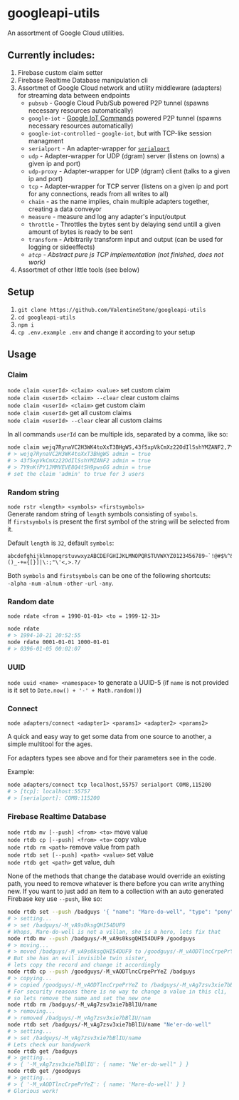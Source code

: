 # googleapi-utils

An assortment of Google Cloud utilities.

## Currently includes:
1. Firebase custom claim setter
2. Firebase Realtime Database manipulation cli
3. Assortmet of Google Cloud network and utility middleware (adapters) for streaming data between endpoints
    - `pubsub` - Google Cloud Pub/Sub powered P2P tunnel (spawns necessary resources automatically)
    - `google-iot` - [Google IoT Commands](https://cloud.google.com/iot/docs/how-tos/commands) powered P2P tunnel (spawns necessary resources automatically)
    - `google-iot-controlled` - `google-iot`, but with TCP-like session managment
    - `serialport` - An adapter-wrapper for [`serialport`](https://www.npmjs.com/package/serialport)
    - `udp` - Adapter-wrapper for UDP (dgram) server (listens on (owns) a given ip and port)
    - `udp-proxy` - Adapter-wrapper for UDP (dgram) client (talks to a given ip and port)
    - `tcp` - Adapter-wrapper for TCP server (listens on a given ip and port for any connections, reads from all writes to all)
    - `chain` - as the name implies, chain multiple adapters together, creating a data conveyor
    - `measure` - measure and log any adapter's input/output
    - `throttle` - Throttles the bytes sent by delaying send untill a given amount of bytes is ready to be sent
    - `transform` - Arbitrarily transform input and output (can be used for logging or sideeffects)
    - *`atcp` - Abstract pure js TCP implementation (not finished, does not work)*
4. Assortmet of other little tools (see below)

## Setup
1. `git clone https://github.com/ValentineStone/googleapi-utils`
2. `cd googleapi-utils`
3. `npm i`
4. `cp .env.example .env` and change it according to your setup

## Usage
### Claim
`node claim <userId> <claim> <value>` set custom claim  
`node claim <userId> <claim> --clear` clear custom claims  
`node claim <userId> <claim>` get custom claim  
`node claim <userId>` get all custom claims  
`node claim <userId> --clear` clear all custom claims

In all commands `userId` can be multiple ids, separated by a comma, like so:
```sh
node claim wejq7RynaVC2H3WK4toXxT3BHgWS,43f5xpVkCmXz22OdIlSshYMZANF2,7Y9nKfPY1JMMVEVE8Q4tSH9pwsGG admin true
# > wejq7RynaVC2H3WK4toXxT3BHgWS admin = true
# > 43f5xpVkCmXz22OdIlSshYMZANF2 admin = true
# > 7Y9nKfPY1JMMVEVE8Q4tSH9pwsGG admin = true
# set the claim 'admin' to true for 3 users
```
### Random string
`node rstr <length> <symbols> <firstsymbols>`  
Generate random string of `length` symbols consisting of `symbols`.  
If `firstsymbols` is present the first symbol of the string will be selected from it.

Default `length` is `32`, default `symbols`:
```
abcdefghijklmnopqrstuvwxyzABCDEFGHIJKLMNOPQRSTUVWXYZ0123456789~`!@#$%^&*()_-+={[}]|\:;"\'<,>.?/
```
Both `symbols` and `firstsymbols` can be one of the following shortcuts:  
`-alpha` `-num` `-alnum` `-other` `-url` `-any`.
### Random date
`node rdate <from = 1990-01-01> <to = 1999-12-31>`
```sh
node rdate
# > 1994-10-21 20:52:55
node rdate 0001-01-01 1000-01-01
# > 0396-01-05 00:02:07
```
### UUID
`node uuid <name> <namespace>` to generate a UUID-5 (if `name` is not provided is it set to `Date.now() + '-' + Math.random()`)
### Connect
`node adapters/connect <adapter1> <params1> <adapter2> <params2>`

A quick and easy way to get some data from one source to another, a simple multitool for the ages.

For adapters types see above and for their parameters see in the code.

Example:
```sh
node adapters/connect tcp localhost,55757 serialport COM8,115200
# > [tcp]: localhost:55757
# > [serialport]: COM8:115200
```
### Firebase Realtime Database
`node rtdb mv [--push] <from> <to>` move value  
`node rtdb cp [--push] <from> <to>` copy value  
`node rtdb rm <path>` remove value from path  
`node rtdb set [--push] <path> <value>` set value  
`node rtdb get <path>` get value, duh

None of the methods that change the database would override an existing path, you need to remove whatever is there before you can write anything new. If you want to just add an item to a collection with an auto generated Firebase key use `--push`, like so:
```sh
node rtdb set --push /badguys '{ "name": "Mare-do-well", "type": "pony" }'
# > setting...
# > set /badguys/-M_vA9s0ksgQHI54DUF9
# Whops, Mare-do-well is not a villan, she is a hero, lets fix that
node rtdb mv --push /badguys/-M_vA9s0ksgQHI54DUF9 /goodguys
# > moving...
# > moved /badguys/-M_vA9s0ksgQHI54DUF9 to /goodguys/-M_vAODTlncCrpePrYeZ
# But she has an evil invisible twin sister,
# lets copy the record and change it accordingly
node rtdb cp --push /goodguys/-M_vAODTlncCrpePrYeZ /badguys
# > copying...
# > copied /goodguys/-M_vAODTlncCrpePrYeZ to /badguys/-M_vAg7zsv3xie7bBlIU
# For security reasons there is no way to change a value in this cli,
# so lets remove the name and set the new one
node rtdb rm /badguys/-M_vAg7zsv3xie7bBlIU/name
# > removing...
# > removed /badguys/-M_vAg7zsv3xie7bBlIU/nam
node rtdb set /badguys/-M_vAg7zsv3xie7bBlIU/name "Ne'er-do-well"
# > setting...
# > set /badguys/-M_vAg7zsv3xie7bBlIU/name
# Lets check our handywork
node rtdb get /badguys
# > getting...
# > { '-M_vAg7zsv3xie7bBlIU': { name: "Ne'er-do-well" } }
node rtdb get /goodguys
# > getting...
# > { '-M_vAODTlncCrpePrYeZ': { name: 'Mare-do-well' } }
# Glorious work!
```